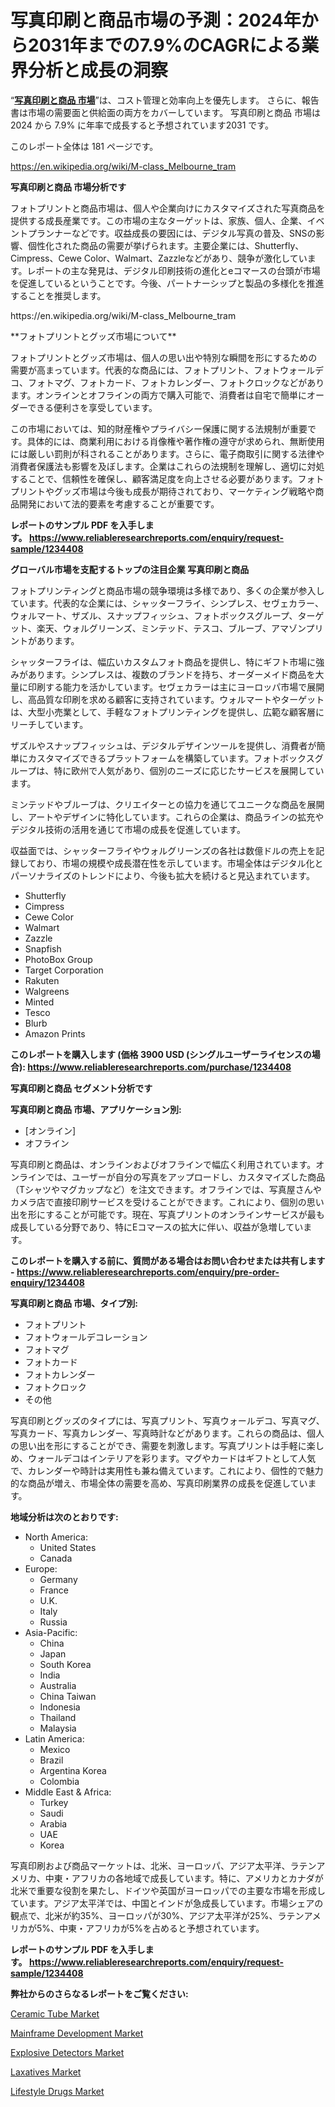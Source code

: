 <p><h1>写真印刷と商品市場の予測：2024年から2031年までの7.9%のCAGRによる業界分析と成長の洞察</h1></p><p>&ldquo;<strong><a href="https://www.reliableresearchreports.com/photo-printing-and-merchandise-r1234408?utm_campaign=107&utm_medium=9&utm_source=Github&utm_content=ia&utm_term=22112024&utm_id=photo-printing-and-merchandise">写真印刷と商品 市場</a></strong>&rdquo;は、コスト管理と効率向上を優先します。 さらに、報告書は市場の需要面と供給面の両方をカバーしています。 写真印刷と商品 市場は 2024 から 7.9% に年率で成長すると予想されています2031 です。</p>
<p>このレポート全体は 181 ページです。</p>
<p><a href="https://en.wikipedia.org/wiki/M-class_Melbourne_tram?utm_campaign=107&utm_medium=9&utm_source=Github&utm_content=ia&utm_term=22112024&utm_id=photo-printing-and-merchandise">https://en.wikipedia.org/wiki/M-class_Melbourne_tram</a></p>
<p><strong>写真印刷と商品 市場分析です</strong></p>
<p><p>フォトプリントと商品市場は、個人や企業向けにカスタマイズされた写真商品を提供する成長産業です。この市場の主なターゲットは、家族、個人、企業、イベントプランナーなどです。収益成長の要因には、デジタル写真の普及、SNSの影響、個性化された商品の需要が挙げられます。主要企業には、Shutterfly、Cimpress、Cewe Color、Walmart、Zazzleなどがあり、競争が激化しています。レポートの主な発見は、デジタル印刷技術の進化とeコマースの台頭が市場を促進しているということです。今後、パートナーシップと製品の多様化を推進することを推奨します。</p></p>
<p>https://en.wikipedia.org/wiki/M-class_Melbourne_tram</p>
<p><p>**フォトプリントとグッズ市場について**</p><p>フォトプリントとグッズ市場は、個人の思い出や特別な瞬間を形にするための需要が高まっています。代表的な商品には、フォトプリント、フォトウォールデコ、フォトマグ、フォトカード、フォトカレンダー、フォトクロックなどがあります。オンラインとオフラインの両方で購入可能で、消費者は自宅で簡単にオーダーできる便利さを享受しています。</p><p>この市場においては、知的財産権やプライバシー保護に関する法規制が重要です。具体的には、商業利用における肖像権や著作権の遵守が求められ、無断使用には厳しい罰則が科されることがあります。さらに、電子商取引に関する法律や消費者保護法も影響を及ぼします。企業はこれらの法規制を理解し、適切に対処することで、信頼性を確保し、顧客満足度を向上させる必要があります。フォトプリントやグッズ市場は今後も成長が期待されており、マーケティング戦略や商品開発において法的要素を考慮することが重要です。</p></p>
<p><strong>レポートのサンプル PDF を入手します。&nbsp;<a href="https://www.reliableresearchreports.com/enquiry/request-sample/1234408?utm_campaign=107&utm_medium=9&utm_source=Github&utm_content=ia&utm_term=22112024&utm_id=photo-printing-and-merchandise">https://www.reliableresearchreports.com/enquiry/request-sample/1234408</a></strong></p>
<p><strong>グローバル市場を支配するトップの注目企業 写真印刷と商品</strong></p>
<p><p>フォトプリンティングと商品市場の競争環境は多様であり、多くの企業が参入しています。代表的な企業には、シャッターフライ、シンプレス、セヴェカラー、ウォルマート、ザズル、スナップフィッシュ、フォトボックスグループ、ターゲット、楽天、ウォルグリーンズ、ミンテッド、テスコ、ブルーブ、アマゾンプリントがあります。</p><p>シャッターフライは、幅広いカスタムフォト商品を提供し、特にギフト市場に強みがあります。シンプレスは、複数のブランドを持ち、オーダーメイド商品を大量に印刷する能力を活かしています。セヴェカラーは主にヨーロッパ市場で展開し、高品質な印刷を求める顧客に支持されています。ウォルマートやターゲットは、大型小売業として、手軽なフォトプリンティングを提供し、広範な顧客層にリーチしています。</p><p>ザズルやスナップフィッシュは、デジタルデザインツールを提供し、消費者が簡単にカスタマイズできるプラットフォームを構築しています。フォトボックスグループは、特に欧州で人気があり、個別のニーズに応じたサービスを展開しています。</p><p>ミンテッドやブルーブは、クリエイターとの協力を通じてユニークな商品を展開し、アートやデザインに特化しています。これらの企業は、商品ラインの拡充やデジタル技術の活用を通じて市場の成長を促進しています。</p><p>収益面では、シャッターフライやウォルグリーンズの各社は数億ドルの売上を記録しており、市場の規模や成長潜在性を示しています。市場全体はデジタル化とパーソナライズのトレンドにより、今後も拡大を続けると見込まれています。</p></p>
<p><ul><li>Shutterfly</li><li>Cimpress</li><li>Cewe Color</li><li>Walmart</li><li>Zazzle</li><li>Snapfish</li><li>PhotoBox Group</li><li>Target Corporation</li><li>Rakuten</li><li>Walgreens</li><li>Minted</li><li>Tesco</li><li>Blurb</li><li>Amazon Prints</li></ul></p>
<p><strong>このレポートを購入します (価格 3900 USD (シングルユーザーライセンスの場合):&nbsp;<a href="https://www.reliableresearchreports.com/purchase/1234408?utm_campaign=107&utm_medium=9&utm_source=Github&utm_content=ia&utm_term=22112024&utm_id=photo-printing-and-merchandise">https://www.reliableresearchreports.com/purchase/1234408</a></strong></p>
<p><strong>写真印刷と商品 セグメント分析です</strong></p>
<p><strong>写真印刷と商品 市場、アプリケーション別:</strong></p>
<p><ul><li>[オンライン]</li><li>オフライン</li></ul></p>
<p><p>写真印刷と商品は、オンラインおよびオフラインで幅広く利用されています。オンラインでは、ユーザーが自分の写真をアップロードし、カスタマイズした商品（Tシャツやマグカップなど）を注文できます。オフラインでは、写真屋さんやカメラ店で直接印刷サービスを受けることができます。これにより、個別の思い出を形にすることが可能です。現在、写真プリントのオンラインサービスが最も成長している分野であり、特にEコマースの拡大に伴い、収益が急増しています。</p></p>
<p><strong>このレポートを購入する前に、質問がある場合はお問い合わせまたは共有します - <a href="https://www.reliableresearchreports.com/enquiry/pre-order-enquiry/1234408?utm_campaign=107&utm_medium=9&utm_source=Github&utm_content=ia&utm_term=22112024&utm_id=photo-printing-and-merchandise">https://www.reliableresearchreports.com/enquiry/pre-order-enquiry/1234408</a></strong></p>
<p><strong>写真印刷と商品 市場、タイプ別:</strong></p>
<p><ul><li>フォトプリント</li><li>フォトウォールデコレーション</li><li>フォトマグ</li><li>フォトカード</li><li>フォトカレンダー</li><li>フォトクロック</li><li>その他</li></ul></p>
<p><p>写真印刷とグッズのタイプには、写真プリント、写真ウォールデコ、写真マグ、写真カード、写真カレンダー、写真時計などがあります。これらの商品は、個人の思い出を形にすることができ、需要を刺激します。写真プリントは手軽に楽しめ、ウォールデコはインテリアを彩ります。マグやカードはギフトとして人気で、カレンダーや時計は実用性も兼ね備えています。これにより、個性的で魅力的な商品が増え、市場全体の需要を高め、写真印刷業界の成長を促進しています。</p></p>
<p><strong>地域分析は次のとおりです:</strong></p>
<p><ul>
    <li>
        North America:
        <ul>
            <li>United States</li>
            <li>Canada</li>
        </ul>
    </li>
    <li>
        Europe:
        <ul>
            <li>Germany</li>
            <li>France</li>
            <li>U.K.</li>
            <li>Italy</li>
            <li>Russia</li>
        </ul>
    </li>
    <li>
        Asia-Pacific:
        <ul>
            <li>China</li>
            <li>Japan</li>
            <li>South Korea</li>
            <li>India</li>
            <li>Australia</li>
            <li>China Taiwan</li>
            <li>Indonesia</li>
            <li>Thailand</li>
            <li>Malaysia</li>
        </ul>
    </li>
    <li>
        Latin America:
        <ul>
            <li>Mexico</li>
            <li>Brazil</li>
            <li>Argentina Korea</li>
            <li>Colombia</li>
        </ul>
    </li>
    <li>
        Middle East & Africa:
        <ul>
            <li>Turkey</li>
            <li>Saudi</li>
            <li>Arabia</li>
            <li>UAE</li>
            <li>Korea</li>
        </ul>
    </li>
    </ul></p>
<p><p>写真印刷および商品マーケットは、北米、ヨーロッパ、アジア太平洋、ラテンアメリカ、中東・アフリカの各地域で成長しています。特に、アメリカとカナダが北米で重要な役割を果たし、ドイツや英国がヨーロッパでの主要な市場を形成しています。アジア太平洋では、中国とインドが急成長しています。市場シェアの観点で、北米が約35%、ヨーロッパが30%、アジア太平洋が25%、ラテンアメリカが5%、中東・アフリカが5%を占めると予想されています。</p></p>
<p><strong>レポートのサンプル PDF を入手します。&nbsp;<a href="https://www.reliableresearchreports.com/enquiry/request-sample/1234408?utm_campaign=107&utm_medium=9&utm_source=Github&utm_content=ia&utm_term=22112024&utm_id=photo-printing-and-merchandise">https://www.reliableresearchreports.com/enquiry/request-sample/1234408</a></strong></p>
<p><strong></strong></p>
<p><strong></strong></p>
<p><strong>弊社からのさらなるレポートをご覧ください:</strong></p>
<p><p><a href="https://github.com/vimar16th/Market-Research-Report-List-6/blob/main/ceramic-tube-market.md?utm_campaign=107&utm_medium=9&utm_source=Github&utm_content=ia&utm_term=22112024&utm_id=photo-printing-and-merchandise">Ceramic Tube Market</a></p><p><a href="https://www.linkedin.com/pulse/whats-ahead-mainframe-development-market-analysis-2024-2031-y0nqe?utm_campaign=107&utm_medium=9&utm_source=Github&utm_content=ia&utm_term=22112024&utm_id=photo-printing-and-merchandise">Mainframe Development Market</a></p><p><a href="https://github.com/luckyshygirl/Market-Research-Report-List-6/blob/main/explosive-detectors-market.md?utm_campaign=107&utm_medium=9&utm_source=Github&utm_content=ia&utm_term=22112024&utm_id=photo-printing-and-merchandise">Explosive Detectors Market</a></p><p><a href="https://issuu.com/reportprime-2/docs/laxatives-market-size-2030.pptx_2f0241b81cda08?utm_campaign=107&utm_medium=9&utm_source=Github&utm_content=ia&utm_term=22112024&utm_id=photo-printing-and-merchandise">Laxatives Market</a></p><p><a href="https://issuu.com/reportprime-2/docs/lifestyle-drugs-market-size-2030.pp_e23cdd5a8b4137?utm_campaign=107&utm_medium=9&utm_source=Github&utm_content=ia&utm_term=22112024&utm_id=photo-printing-and-merchandise">Lifestyle Drugs Market</a></p></p>